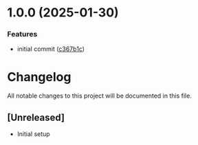 # 1.0.0 (2025-01-30)


### Features

* initial commit ([c367b1c](https://github.com/VatsalDave2102/rtl-practical/commit/c367b1c670beaa6a873c32f681d3755046dc741c))

# Changelog

All notable changes to this project will be documented in this file.

## [Unreleased]

- Initial setup
